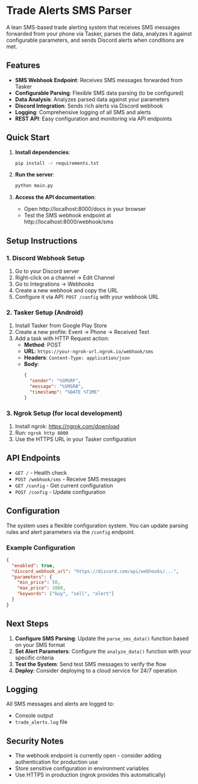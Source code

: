 # Trade Alerts SMS Parser

A lean SMS-based trade alerting system that receives SMS messages forwarded from your phone via Tasker, parses the data, analyzes it against configurable parameters, and sends Discord alerts when conditions are met.

## Features

- **SMS Webhook Endpoint**: Receives SMS messages forwarded from Tasker
- **Configurable Parsing**: Flexible SMS data parsing (to be configured)
- **Data Analysis**: Analyzes parsed data against your parameters
- **Discord Integration**: Sends rich alerts via Discord webhook
- **Logging**: Comprehensive logging of all SMS and alerts
- **REST API**: Easy configuration and monitoring via API endpoints

## Quick Start

1. **Install dependencies**:
   ```bash
   pip install -r requirements.txt
   ```

2. **Run the server**:
   ```bash
   python main.py
   ```

3. **Access the API documentation**:
   - Open http://localhost:8000/docs in your browser
   - Test the SMS webhook endpoint at http://localhost:8000/webhook/sms

## Setup Instructions

### 1. Discord Webhook Setup
1. Go to your Discord server
2. Right-click on a channel → Edit Channel
3. Go to Integrations → Webhooks
4. Create a new webhook and copy the URL
5. Configure it via API: `POST /config` with your webhook URL

### 2. Tasker Setup (Android)
1. Install Tasker from Google Play Store
2. Create a new profile: Event → Phone → Received Text
3. Add a task with HTTP Request action:
   - **Method**: POST
   - **URL**: `https://your-ngrok-url.ngrok.io/webhook/sms`
   - **Headers**: `Content-Type: application/json`
   - **Body**:
     ```json
     {
       "sender": "%SMSRF",
       "message": "%SMSRB",
       "timestamp": "%DATE %TIME"
     }
     ```

### 3. Ngrok Setup (for local development)
1. Install ngrok: https://ngrok.com/download
2. Run: `ngrok http 8000`
3. Use the HTTPS URL in your Tasker configuration

## API Endpoints

- `GET /` - Health check
- `POST /webhook/sms` - Receive SMS messages
- `GET /config` - Get current configuration
- `POST /config` - Update configuration

## Configuration

The system uses a flexible configuration system. You can update parsing rules and alert parameters via the `/config` endpoint.

### Example Configuration
```json
{
  "enabled": true,
  "discord_webhook_url": "https://discord.com/api/webhooks/...",
  "parameters": {
    "min_price": 50,
    "max_price": 1000,
    "keywords": ["buy", "sell", "alert"]
  }
}
```

## Next Steps

1. **Configure SMS Parsing**: Update the `parse_sms_data()` function based on your SMS format
2. **Set Alert Parameters**: Configure the `analyze_data()` function with your specific criteria
3. **Test the System**: Send test SMS messages to verify the flow
4. **Deploy**: Consider deploying to a cloud service for 24/7 operation

## Logging

All SMS messages and alerts are logged to:
- Console output
- `trade_alerts.log` file

## Security Notes

- The webhook endpoint is currently open - consider adding authentication for production use
- Store sensitive configuration in environment variables
- Use HTTPS in production (ngrok provides this automatically)
